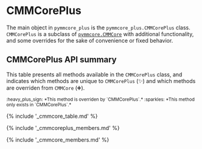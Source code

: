 # CMMCorePlus

The main object in `pymmcore_plus` is the `pymmcore_plus.CMMCorePlus` class.
`CMMCorePlus` is a subclass of
[`pymmcore.CMMCore`](https://github.com/micro-manager/pymmcore) with additional
functionality, and some overrides for the sake of convenience or fixed behavior.

## CMMCorePlus API summary

This table presents all methods available in the `CMMCorePlus` class, and
indicates which methods are unique to `CMMCorePlus` (:sparkles:) and which
methods are overriden from `CMMCore` (:heavy_plus_sign:).

<small>
:heavy_plus_sign:  *This method is overriden by `CMMCorePlus`.*
:sparkles:  *This method only exists in `CMMCorePlus`.*
</small>

{% include '_cmmcore_table.md' %}

{% include '_cmmcoreplus_members.md' %}

{% include '_cmmcore_members.md' %}
